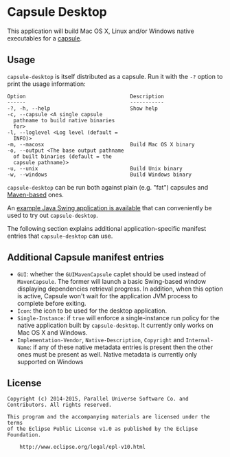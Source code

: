 # Capsule Desktop

This application will build Mac OS X, Linux and/or Windows native executables for a [capsule](https://github.com/puniverse/capsule).

## Usage

`capsule-desktop` is itself distributed as a capsule. Run it with the `-?` option to print the usage information:

```
Option                                  Description          
------                                  -----------          
-?, -h, --help                          Show help            
-c, --capsule <A single capsule                              
  pathname to build native binaries                          
  for>                                                       
-l, --loglevel <Log level (default =                         
  INFO)>                                                     
-m, --macosx                            Build Mac OS X binary
-o, --output <The base output pathname                       
  of built binaries (default = the                           
  capsule pathname)>                                         
-u, --unix                              Build Unix binary    
-w, --windows                           Build Windows binary 
```

`capsule-desktop` can be run both against plain (e.g. "fat") capsules and [Maven-based](https://github.com/puniverse/capsule-desktop) ones.

An [example Java Swing application is available](https://github.com/puniverse/capsule-gui-demo) that can conveniently be used to try out `capsule-desktop`.

The following section explains additional application-specific manifest entries that `capsule-desktop` can use.

## Additional Capsule manifest entries

  * `GUI`: whether the `GUIMavenCapsule` caplet should be used instead of `MavenCapsule`. The former will launch a basic Swing-based window displaying dependencies retrieval progress. In addition, when this option is active, Capsule won't wait for the application JVM process to complete before exiting.
  * `Icon`: the icon to be used for the desktop application.
  * `Single-Instance`: if `true` will enforce a single-instance run policy for the native application built by `capsule-desktop`. It currently only works on Mac OS X and Windows.
  * `Implementation-Vendor`, `Native-Description`, `Copyright` and `Internal-Name`: if any of these native metadata entries is present then the other ones must be present as well. Native metadata is currently only supported on Windows

## License

    Copyright (c) 2014-2015, Parallel Universe Software Co. and Contributors. All rights reserved.

    This program and the accompanying materials are licensed under the terms
    of the Eclipse Public License v1.0 as published by the Eclipse Foundation.

        http://www.eclipse.org/legal/epl-v10.html
